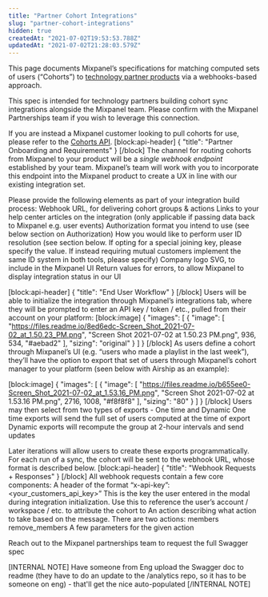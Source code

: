 ```yaml
---
title: "Partner Cohort Integrations"
slug: "partner-cohort-integrations"
hidden: true
createdAt: "2021-07-02T19:53:53.788Z"
updatedAt: "2021-07-02T21:28:03.579Z"
---
```

This page documents Mixpanel’s specifications for matching computed sets of users (“Cohorts”) to [technology partner products](https://mixpanel.com/partners/becomeapartner-technology/) via a webhooks-based approach.

This spec is intended for technology partners building cohort sync integrations alongside the Mixpanel team. Please confirm with the Mixpanel Partnerships team if you wish to leverage this connection.

If you are instead a Mixpanel customer looking to pull cohorts for use, please refer to the [Cohorts API](https://developer.mixpanel.com/reference/cohorts).
[block:api-header]
{
  "title": "Partner Onboarding and Requirements"
}
[/block]
The channel for routing cohorts from Mixpanel to your product will be a *single webhook endpoint* established by your team. Mixpanel’s team will work with you to incorporate this endpoint into the Mixpanel product to create a UX in line with our existing integration set.

Please provide the following elements as part of your integration build process:
Webhook URL, for delivering cohort groups & actions
Links to your help center articles on the integration (only applicable if passing data back to Mixpanel e.g. user events)
Authorization format you intend to use (see below section on Authorization)
How you would like to perform user ID resolution (see section below. If opting for a special joining key, please specify the value. If instead requiring mutual customers implement the same ID system in both tools, please specify)
Company logo SVG, to include in the Mixpanel UI
Return values for errors, to allow Mixpanel to display integration status in our UI

[block:api-header]
{
  "title": "End User Workflow"
}
[/block]
Users will be able to initialize the integration through Mixpanel’s integrations tab, where they will be prompted to enter an API key / token / etc., pulled from their account on your platform:
[block:image]
{
  "images": [
    {
      "image": [
        "https://files.readme.io/8ed6edc-Screen_Shot_2021-07-02_at_1.50.23_PM.png",
        "Screen Shot 2021-07-02 at 1.50.23 PM.png",
        936,
        534,
        "#aebad2"
      ],
      "sizing": "original"
    }
  ]
}
[/block]
As users define a cohort through Mixpanel’s UI (e.g. “users who made a playlist in the last week”), they’ll have the option to export that set of users through Mixpanel’s cohort manager to your platform (seen below with Airship as an example):

[block:image]
{
  "images": [
    {
      "image": [
        "https://files.readme.io/b655ee0-Screen_Shot_2021-07-02_at_1.53.16_PM.png",
        "Screen Shot 2021-07-02 at 1.53.16 PM.png",
        2716,
        1008,
        "#f8f8f8"
      ],
      "sizing": "80"
    }
  ]
}
[/block]
Users may then select from two types of exports - One time and Dynamic
One time exports will send the full set of users computed at the time of export
Dynamic exports will recompute the group at 2-hour intervals and send updates

Later iterations will allow users to create these exports programmatically. For each run of a sync, the cohort will be sent to the webhook URL, whose format is described below.
[block:api-header]
{
  "title": "Webhook Requests + Responses"
}
[/block]
All webhook requests contain a few core components:
A header of the format “x-api-key”: <your_customers_api_key>”
This is the key the user entered in the modal during integration initialization. Use this to reference the user’s account / workspace / etc. to attribute the cohort to
An action describing what action to take based on the message. There are two actions:
members
remove_members
A few parameters for the given action

Reach out to the Mixpanel partnerships team to request the full Swagger spec

[INTERNAL NOTE]
Have someone from Eng upload the Swagger doc to readme (they have to do an update to the /analytics repo, so it has to be someone on eng) - that'll get the nice auto-populated 
[/INTERNAL NOTE]